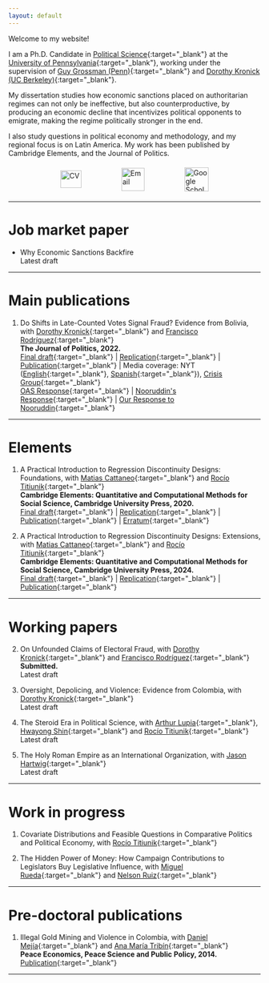 ```yaml
---
layout: default
---
```


Welcome to my website!

I am a Ph.D. Candidate in [Political Science](https://www.polisci.upenn.edu/){:target="_blank"} at the [University of Pennsylvania](https://www.upenn.edu/){:target="_blank"}, working under the supervision of [Guy Grossman (Penn)](https://web.sas.upenn.edu/ggros/){:target="_blank"} and [Dorothy Kronick (UC Berkeley)](https://gspp.berkeley.edu/research-and-impact/faculty/dorothy-kronick){:target="_blank"}.

My dissertation studies how economic sanctions placed on authoritarian regimes can not only be ineffective, but also counterproductive, by producing an economic decline that incentivizes political opponents to emigrate, making the regime politically stronger in the end.

I also study questions in political economy and methodology, and my regional focus is on Latin America. My work has been published by Cambridge Elements, and the Journal of Politics.

<!-- Hyperlinked Icons Side by Side -->
<div style="display: flex; justify-content: center; gap: 80px; align-items: center; margin-top: 20px; margin-bottom: 20px;">
  <a href="https://idrobo.github.io/files/CV_nicolas_idrobo.pdf" target="_blank">
    <img src="{{ '/assets/img/CV.png' | relative_url }}" alt="CV" style="width:42px;height:35px; margin-top: 0px;">
  </a>
  <a href="mailto:idrobo@sas.upenn.edu" target="_blank">
    <img src="{{ '/assets/img/mail.png' | relative_url }}" alt="Email" style="width:46px;height:46px;">
  </a>
  <a href="https://scholar.google.com/citations?user=DJxCd7AAAAAJ&hl=en" target="_blank">
    <img src="{{ '/assets/img/google-scholar-icon.png' | relative_url }}" alt="Google Scholar" style="width:48px;height:48px;">
  </a>
</div>

* * *

# Job market paper

* Why Economic Sanctions Backfire\
Latest draft

* * *

# Main publications

1. Do Shifts in Late-Counted Votes Signal Fraud? Evidence from Bolivia, with [Dorothy Kronick](https://gspp.berkeley.edu/research-and-impact/faculty/dorothy-kronick){:target="_blank"} and [Francisco Rodríguez](https://korbel.du.edu/about/directory/francisco-r-rodriguez-caballero){:target="_blank"}\
**The Journal of Politics, 2022.**\
[Final draft](https://papers.ssrn.com/sol3/papers.cfm?abstract_id=3621475){:target="_blank"} | [Replication](https://dataverse.harvard.edu/dataset.xhtml?persistentId=doi:10.7910/DVN/UPHCUE){:target="_blank"} | [Publication](https://www.journals.uchicago.edu/doi/10.1086/719639){:target="_blank"} | Media coverage: NYT ([English](https://www.nytimes.com/2020/06/07/world/americas/bolivia-election-evo-morales.html){:target="_blank"}, [Spanish](https://www.nytimes.com/es/2020/06/07/espanol/america-latina/elecciones-bolivia-evo-morales.html){:target="_blank"}), [Crisis Group](https://www.crisisgroup.org/latin-america-caribbean/andes/bolivia/b43-bolivia-faces-new-polls-shadow-fraud-row){:target="_blank"}\
[OAS Response](https://www.oas.org/en/media_center/press_release.asp?sCodigo=E-064/20){:target="_blank"} | [Nooruddin's Response](/files/Nooruddin_response.pdf){:target="_blank"} | [Our Response to Nooruddin](https://franciscorodrigueznet.files.wordpress.com/2020/08/responsetonooruddin-3.pdf){:target="_blank"}

* * *

# Elements

1. A Practical Introduction to Regression Discontinuity Designs: Foundations, with [Matias Cattaneo](https://cattaneo.princeton.edu/){:target="_blank"} and [Rocío Titiunik](https://scholar.princeton.edu/titiunik){:target="_blank"}\
**Cambridge Elements: Quantitative and Computational Methods for Social Science, Cambridge University Press, 2020.**\
[Final draft](https://rdpackages.github.io/references/Cattaneo-Idrobo-Titiunik_2020_CUP.pdf){:target="_blank"} | [Replication](https://github.com/rdpackages-replication/CIT_2020_CUP){:target="_blank"} | [Publication](https://doi.org/10.1017/9781108684606){:target="_blank"} | [Erratum](https://rdpackages.github.io/references/Cattaneo-Idrobo-Titiunik_2020_CUP--erratum.pdf){:target="_blank"}

2. A Practical Introduction to Regression Discontinuity Designs: Extensions, with [Matias Cattaneo](https://cattaneo.princeton.edu/){:target="_blank"} and [Rocío Titiunik](https://scholar.princeton.edu/titiunik){:target="_blank"}\
**Cambridge Elements: Quantitative and Computational Methods for Social Science, Cambridge University Press, 2024.**\
[Final draft](https://rdpackages.github.io/references/Cattaneo-Idrobo-Titiunik_2024_CUP.pdf){:target="_blank"} | [Replication](https://github.com/rdpackages-replication/CIT_2024_CUP){:target="_blank"} | [Publication](https://doi.org/10.1017/9781009441896){:target="_blank"}

* * *

# Working papers

2. On Unfounded Claims of Electoral Fraud, with [Dorothy Kronick](https://gspp.berkeley.edu/research-and-impact/faculty/dorothy-kronick){:target="_blank"} and [Francisco Rodríguez](https://korbel.du.edu/about/directory/francisco-r-rodriguez-caballero){:target="_blank"}\
**Submitted.**\
Latest draft

1. Oversight, Depolicing, and Violence: Evidence from Colombia, with [Dorothy Kronick](https://gspp.berkeley.edu/research-and-impact/faculty/dorothy-kronick){:target="_blank"}\
Latest draft

3. The Steroid Era in Political Science, with [Arthur Lupia](https://lsa.umich.edu/polisci/people/faculty/lupia.html){:target="_blank"}, [Hwayong Shin](https://www.hwayongshin.com/){:target="_blank"} and [Rocío Titiunik](https://scholar.princeton.edu/titiunik){:target="_blank"}\
Latest draft

4. The Holy Roman Empire as an International Organization, with [Jason Hartwig](https://www.jasonhartwig.com/about){:target="_blank"}\
Latest draft

* * *

# Work in progress

1. Covariate Distributions and Feasible Questions in Comparative Politics and Political Economy, with [Rocío Titiunik](https://scholar.princeton.edu/titiunik){:target="_blank"}

2. The Hidden Power of Money: How Campaign Contributions to Legislators Buy Legislative Influence, with [Miguel Rueda](http://miguelrueda.net/){:target="_blank"} and [Nelson Ruiz](https://www.essex.ac.uk/people/RUIZG11605/Nelson-Ruiz){:target="_blank"}

* * *

# Pre-doctoral publications

1. Illegal Gold Mining and Violence in Colombia, with [Daniel Mejía](https://economia.uniandes.edu.co/mejia){:target="_blank"} and [Ana María Tribín](https://wbl.worldbank.org/en/aboutus/meet-the-team){:target="_blank"}\
**Peace Economics, Peace Science and Public Policy, 2014.**\
[Publication](https://doi.org/10.1515/peps-2013-0053){:target="_blank"}

* * *
